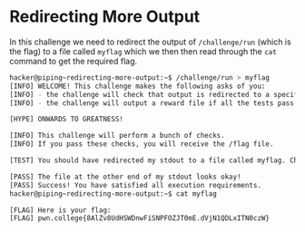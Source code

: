 # Redirecting More Output

In this challenge we need to redirect the output of `/challenge/run` (which is the flag) to a file called `myflag` which we then then read through the `cat` command to get the required flag.
```bash
hacker@piping~redirecting-more-output:~$ /challenge/run > myflag
[INFO] WELCOME! This challenge makes the following asks of you:
[INFO] - the challenge will check that output is redirected to a specific file path : myflag
[INFO] - the challenge will output a reward file if all the tests pass : /flag

[HYPE] ONWARDS TO GREATNESS!

[INFO] This challenge will perform a bunch of checks.
[INFO] If you pass these checks, you will receive the /flag file.

[TEST] You should have redirected my stdout to a file called myflag. Checking...

[PASS] The file at the other end of my stdout looks okay!
[PASS] Success! You have satisfied all execution requirements.
hacker@piping~redirecting-more-output:~$ cat myflag

[FLAG] Here is your flag:
[FLAG] pwn.college{8AlZv8UdHSWDnwFiSNPFOZJT0mE.dVjN1QDLxITN0czW}
